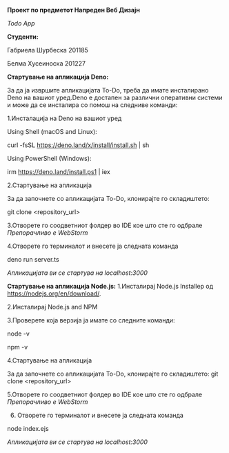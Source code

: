 **Проект по предметот Напреден Веб Дизајн**

_Todo App_ 


**Студенти:**

Габриела Шурбеска 201185

Белма Хусеиноска 201227

**Стартување на апликација Deno:**

За да ја извршите апликацијата To-Do, треба да имате инсталирано Deno на вашиот уред.Deno е достапен за различни оперативни системи и може да се инсталира со помош на следниве команди:

1.Инсталација на Deno на вашиот уред

Using Shell (macOS and Linux):

curl -fsSL https://deno.land/x/install/install.sh | sh

Using PowerShell (Windows):

irm https://deno.land/install.ps1 | iex

2.Стартување на апликација

За да започнете со апликацијата To-Do, клонирајте го складиштето:

git clone <repository_url>

3.Отворете го соодветниот фолдер во IDE кое што сте го одбрале
*Препорачливо е WebStorm*

4.Отворете го терминалот и внесете ја следната команда

deno run server.ts

*Апликацијата ви се стартува на localhost:3000*

**Стартување на апликација Node.js:**
1.Инсталирај Node.js Installeр од  https://nodejs.org/en/download/.

2.Инсталирај Node.js and NPM

3.Проверете која верзија ја имате со следните команди:

node -v

npm -v

4.Стартување на апликација

За да започнете со апликацијата To-Do, клонирајте го складиштето:
git clone <repository_url>

5.Отворете го соодветниот фолдер во IDE кое што сте го одбрале
*Препорачливо е WebStorm*

6. Отворете го терминалот и внесете ја следната команда
 
node index.ejs

 *Апликацијата ви се стартува на localhost:3000*


